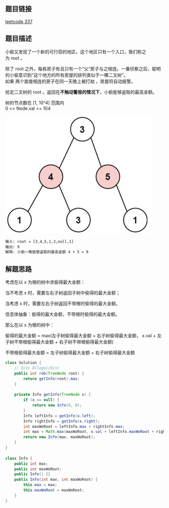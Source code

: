 ## 题目链接

[leetcode 337](https://leetcode.cn/problems/house-robber-iii/)

## 题目描述

小偷又发现了一个新的可行窃的地区。这个地区只有一个入口，我们称之为 root 。  

除了 root 之外，每栋房子有且只有一个“父“房子与之相连。一番侦察之后，聪明的小偷意识到“这个地方的所有房屋的排列类似于一棵二叉树”。   
如果 两个直接相连的房子在同一天晚上被打劫 ，房屋将自动报警。  

给定二叉树的 root 。返回在**不触动警报的情况下**，小偷能够盗取的最高金额。  

树的节点数在 [1, 10^4] 范围内  
0 <= Node.val <= 104  

![](https://github.com/RossVermouth/algorithm/blob/main/%E9%99%84%E4%BB%B6/%E6%89%93%E5%AE%B6%E5%8A%AB%E8%88%8D3.png)
```html
输入: root = [3,4,5,1,3,null,1]
输出: 9
解释: 小偷一晚能够盗取的最高金额 4 + 5 = 9
```


## 解题思路

考虑在以 x 为根的树中求偷得最大金额：  

当不考虑 x 时，需要左右子树返回子树中偷得的最大金额；  

当考虑 x 时，需要左右子树返回不带根时偷得的最大金额。  

信息体抽象：偷得的最大金额，不带根时偷得的最大金额。    

那么在以 x 为根的树中：  

偷得的最大金额 = max(左子树偷得最大金额 + 右子树偷得最大金额， x.val + 左子树不带根偷得最大金额 + 右子树不带根偷得最大金额)

不带根偷得最大金额 = 左子树偷得最大金额 + 右子树偷得最大金额

```JAVA
class Solution {
    // O(n) O(logn)/O(n)
    public int rob(TreeNode root) {
        return getInfo(root).max;
    }

    private Info getInfo(TreeNode x) {
        if (x == null) {
            return new Info(0, 0);
        }
        Info leftInfo = getInfo(x.left);
        Info rightInfo = getInfo(x.right);
        int maxWoRoot = leftInfo.max + rightInfo.max;
        int max = Math.max(maxWoRoot, x.val + leftInfo.maxWoRoot + rightInfo.maxWoRoot);
        return new Info(max, maxWoRoot);
    }
}

class Info {
    public int max;
    public int maxWoRoot;
    public Info() {}
    public Info(int max, int maxWoRoot) {
        this.max = max;
        this.maxWoRoot = maxWoRoot;
    }
}
```



